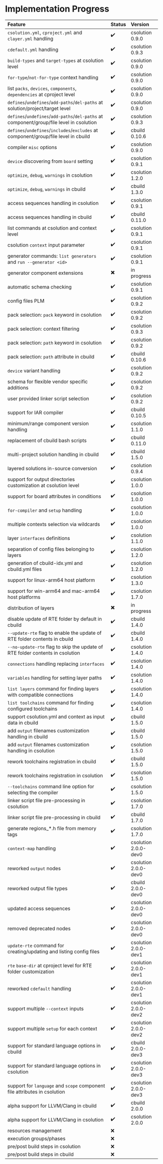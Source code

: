 # Implementation Progress

Feature                                                                                  | Status                   | Version
:----------------------------------------------------------------------------------------|:-------------------------|:----------------
`csolution.yml`, `cproject.yml` and `clayer.yml` handling                                | :heavy_check_mark:       | csolution 0.9.0
`cdefault.yml` handling                                                                  | :heavy_check_mark:       | csolution 0.9.3
`build-types` and `target-types` at csolution level                                      | :heavy_check_mark:       | csolution 0.9.0
`for-type`/`not-for-type` context handling                                               | :heavy_check_mark:       | csolution 0.9.0
list `packs`, `devices`, `components`, `dependencies` at cproject level                  | :heavy_check_mark:       | csolution 0.9.0
`defines`/`undefines`/`add-paths`/`del-paths` at solution/project/target level           | :heavy_check_mark:       | csolution 0.9.0
`defines`/`undefines`/`add-paths`/`del-paths` at component/group/file level in csolution | :heavy_check_mark:       | csolution 0.9.3
`defines`/`undefines`/`includes`/`excludes` at component/group/file level in cbuild      | :heavy_check_mark:       | cbuild 0.10.6
compiler `misc` options                                                                  | :heavy_check_mark:       | csolution 0.9.0
`device` discovering from `board` setting                                                | :heavy_check_mark:       | csolution 0.9.1
`optimize`, `debug`, `warnings` in csolution                                             | :heavy_check_mark:       | csolution 1.2.0
`optimize`, `debug`, `warnings` in cbuild                                                | :heavy_check_mark:       | cbuild 1.3.0
access sequences handling in csolution                                                   | :heavy_check_mark:       | csolution 0.9.1
access sequences handling in cbuild                                                      | :heavy_check_mark:       | cbuild 0.11.0
list commands at csolution and context level                                             | :heavy_check_mark:       | csolution 0.9.1
csolution `context` input parameter                                                      | :heavy_check_mark:       | csolution 0.9.1
generator commands: `list generators` and `run --generator <id>`                         | :heavy_check_mark:       | csolution 0.9.1
generator component extensions                                                           | :heavy_multiplication_x: | in progress
automatic schema checking                                                                | :heavy_check_mark:       | csolution 0.9.1
config files PLM                                                                         | :heavy_check_mark:       | csolution 0.9.2
pack selection: `pack` keyword in csolution                                              | :heavy_check_mark:       | csolution 0.9.2
pack selection: context filtering                                                        | :heavy_check_mark:       | csolution 0.9.3
pack selection: `path` keyword in csolution                                              | :heavy_check_mark:       | csolution 0.9.2
pack selection: `path` attribute in cbuild                                               | :heavy_check_mark:       | cbuild 0.10.6
`device` variant handling                                                                | :heavy_check_mark:       | csolution 0.9.2
schema for flexible vendor specific additions                                            | :heavy_check_mark:       | csolution 0.9.2
user provided linker script selection                                                    | :heavy_check_mark:       | csolution 0.9.2
support for IAR compiler                                                                 | :heavy_check_mark:       | cbuild 0.10.5
minimum/range component version handling                                                 | :heavy_check_mark:       | csolution 1.1.0
replacement of cbuild bash scripts                                                       | :heavy_check_mark:       | cbuild 0.11.0
multi-project solution handling in cbuild                                                | :heavy_check_mark:       | cbuild 1.5.0
layered solutions in-source conversion                                                   | :heavy_check_mark:       | csolution 0.9.4
support for output directories customization at csolution level                          | :heavy_check_mark:       | csolution 1.0.0
support for board attributes in conditions                                               | :heavy_check_mark:       | csolution 1.0.0
`for-compiler` and `setup` handling                                                      | :heavy_check_mark:       | csolution 1.0.0
multiple contexts selection via wildcards                                                | :heavy_check_mark:       | csolution 1.0.0
layer `interfaces` definitions                                                           | :heavy_check_mark:       | csolution 1.1.0
separation of config files belonging to layers                                           | :heavy_check_mark:       | csolution 1.2.0
generation of cbuild-idx.yml and cbuild.yml files                                        | :heavy_check_mark:       | csolution 1.2.0
support for linux-arm64 host platform                                                    | :heavy_check_mark:       | csolution 1.3.0
support for win-arm64 and mac-arm64 host platforms                                       | :heavy_check_mark:       | csolution 1.7.0
distribution of layers                                                                   | :heavy_multiplication_x: | in progress
disable update of RTE folder by default in cbuild                                        | :heavy_check_mark:       | cbuild 1.4.0
`--update-rte` flag to enable the update of RTE folder contents in cbuild                | :heavy_check_mark:       | cbuild 1.4.0
`--no-update-rte` flag to skip the update of RTE folder contents in csolution            | :heavy_check_mark:       | csolution 1.4.0
`connections` handling replacing `interfaces`                                            | :heavy_check_mark:       | csolution 1.4.0
`variables` handling for setting layer paths                                             | :heavy_check_mark:       | csolution 1.4.0
`list layers` command for finding layers with compatible connections                     | :heavy_check_mark:       | csolution 1.4.0
`list toolchains` command for finding configured toolchains                              | :heavy_check_mark:       | csolution 1.4.0
support csolution.yml and context as input data in cbuild                                | :heavy_check_mark:       | cbuild 1.5.0
add `output` filenames customization handling in cbuild                                  | :heavy_check_mark:       | cbuild 1.5.0
add `output` filenames customization handling in csolution                               | :heavy_check_mark:       | csolution 1.5.0
rework toolchains registration in cbuild                                                 | :heavy_check_mark:       | cbuild 1.5.0
rework toolchains registration in csolution                                              | :heavy_check_mark:       | csolution 1.5.0
`--toolchains` command line option for selecting the compiler                            | :heavy_check_mark:       | csolution 1.5.0
linker script file pre-processing in csolution                                           | :heavy_check_mark:       | csolution 1.7.0
linker script file pre-processing in cbuild                                              | :heavy_check_mark:       | cbuild 1.7.0
generate regions_*.h file from memory tags                                               | :heavy_check_mark:       | csolution 1.7.0
`context-map` handling                                                                   | :heavy_check_mark:       | csolution 2.0.0-dev0
reworked `output` nodes                                                                  | :heavy_check_mark:       | csolution 2.0.0-dev0
reworked output file types                                                               | :heavy_check_mark:       | cbuild 2.0.0-dev0
updated access sequences                                                                 | :heavy_check_mark:       | csolution 2.0.0-dev0
removed deprecated nodes                                                                 | :heavy_check_mark:       | csolution 2.0.0-dev0
`update-rte` command for creating/updating and listing config files                      | :heavy_check_mark:       | csolution 2.0.0-dev1
`rte` `base-dir` at cproject level for RTE folder customization                          | :heavy_check_mark:       | csolution 2.0.0-dev1
reworked `cdefault` handling                                                             | :heavy_check_mark:       | csolution 2.0.0-dev1
support multiple `--context` inputs                                                      | :heavy_check_mark:       | csolution 2.0.0-dev2
support multiple `setup` for each context                                                | :heavy_check_mark:       | csolution 2.0.0-dev2
support for standard language options in cbuild                                          | :heavy_check_mark:       | cbuild 2.0.0-dev3
support for standard language options in csolution                                       | :heavy_check_mark:       | csolution 2.0.0-dev3
support for `language` and `scope` component file attributes in csolution                | :heavy_check_mark:       | csolution 2.0.0-dev3
alpha support for LLVM/Clang in cbuild                                                   | :heavy_check_mark:       | cbuild 2.0.0
alpha support for LLVM/Clang in csolution                                                | :heavy_check_mark:       | csolution 2.0.0
resources management                                                                     | :x:                      |
execution groups/phases                                                                  | :x:                      |
pre/post build steps in csolution                                                        | :x:                      |
pre/post build steps in cbuild                                                           | :x:                      |
